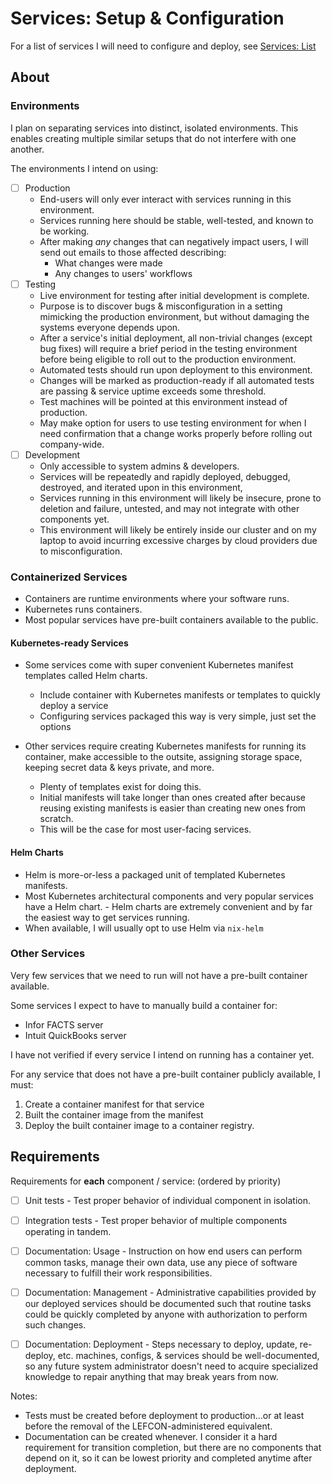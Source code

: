 # Services: Setup & Configuration

For a list of services I will need to configure and deploy, see [Services: List](./services-list.md)

## About

### Environments

I plan on separating services into distinct, isolated environments. This enables creating multiple similar setups that do not interfere with one another.

The environments I intend on using:

- [ ] Production
  - End-users will only ever interact with services running in this environment.
  - Services running here should be stable, well-tested, and known to be working.
  - After making *any* changes that can negatively impact users, I will send out emails to those affected describing:
    - What changes were made
    - Any changes to users' workflows
- [ ] Testing
  - Live environment for testing after initial development is complete.
  - Purpose is to discover bugs & misconfiguration in a setting mimicking the production environment, but without damaging the systems everyone depends upon.
  - After a service's initial deployment, all non-trivial changes (except bug fixes) will require a brief period in the testing environment before being eligible to roll out to the production environment.
  - Automated tests should run upon deployment to this environment.
  - Changes will be marked as production-ready if all automated tests are passing & service uptime exceeds some threshold.
  - Test machines will be pointed at this environment instead of production.
  - May make option for users to use testing environment for when I need confirmation that a change works properly before rolling out company-wide.
- [ ] Development
  - Only accessible to system admins & developers.
  - Services will be repeatedly and rapidly deployed, debugged, destroyed, and iterated upon in this environment,
  - Services running in this environment will likely be insecure, prone to deletion and failure, untested, and may not integrate with other components yet.
  - This environment will likely be entirely inside our cluster and on my laptop to avoid incurring excessive charges by cloud providers due to misconfiguration.

### Containerized Services

- Containers are runtime environments where your software runs.
- Kubernetes runs containers.
- Most popular services have pre-built containers available to the public.

#### Kubernetes-ready Services
- Some services come with super convenient Kubernetes manifest templates called Helm charts.
  - Include container with Kubernetes manifests or templates to quickly deploy a service
  - Configuring services packaged this way is very simple, just set the options

- Other services require creating Kubernetes manifests for running its container, make accessible to the outsite, assigning storage space, keeping secret data & keys private, and more.
  - Plenty of templates exist for doing this.
  - Initial manifests will take longer than ones created after because reusing existing manifests is easier than creating new ones from scratch.
  - This will be the case for most user-facing services.

#### Helm Charts

- Helm is more-or-less a packaged unit of templated Kubernetes manifests.
- Most Kubernetes architectural components and very popular services have a Helm chart. - Helm charts are extremely convenient and by far the easiest way to get services running.
- When available, I will usually opt to use Helm via `nix-helm`

### Other Services

Very few services that we need to run will not have a pre-built container available.

Some services I expect to have to manually build a container for:

- Infor FACTS server
- Intuit QuickBooks server

I have not verified if every service I intend on running has a container yet.

For any service that does not have a pre-built container publicly available, I must:

1. Create a container manifest for that service
2. Built the container image from the manifest
3. Deploy the built container image to a container registry.


## Requirements

Requirements for **each** component / service: (ordered by priority)

- [ ] Unit tests - Test proper behavior of individual component in isolation.
- [ ] Integration tests - Test proper behavior of multiple components operating in tandem.
- [ ] Documentation: Usage - Instruction on how end users can perform common tasks, manage their own data, use any piece of software necessary to fulfill their work responsibilities.
- [ ] Documentation: Management - Administrative capabilities provided by our deployed services should be documented such that routine tasks could be quickly completed by anyone with authorization to perform such changes.
- [ ] Documentation: Deployment - Steps necessary to deploy, update, re-deploy, etc. machines, configs, & services should be well-documented, so any future system administrator doesn't need to acquire specialized knowledge to repair anything that may break years from now.


Notes:

- Tests must be created before deployment to production...or at least before the removal of the LEFCON-administered equivalent.
- Documentation can be created whenever. I consider it a hard requirement for transition completion, but there are no components that depend on it, so it can be lowest priority and completed anytime after deployment.


